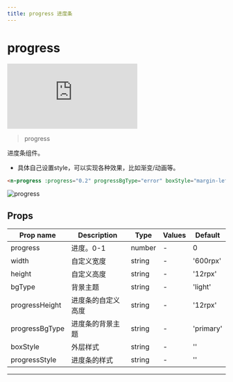 ```yaml
---
title: progress 进度条
---
```


# progress

<div class="demo-box">
	<iframe scrolling="auto" frameborder="0" src="http://www.redou.vip/npro/#/pages/display/progress" class="demo-box-iframe"></iframe>
</div>

> progress

进度条组件。

- 具体自己设置style，可以实现各种效果，比如渐变/动画等。

```html
<n-progress :progress="0.2" progressBgType="error" boxStyle="margin-left:75rpx;"></n-progress>
```

![progress](/img/coms/progress.jpg)

## Props

| Prop name      | Description        | Type   | Values | Default   |
| -------------- | ------------------ | ------ | ------ | --------- |
| progress       | 进度。0-1        | number | -      | 0         |
| width          | 自定义宽度         | string | -      | '600rpx'  |
| height         | 自定义高度         | string | -      | '12rpx'   |
| bgType         | 背景主题           | string | -      | 'light'   |
| progressHeight | 进度条的自定义高度 | string | -      | '12rpx'   |
| progressBgType | 进度条的背景主题   | string | -      | 'primary' |
| boxStyle       | 外层样式           | string | -      | ''        |
| progressStyle  | 进度条的样式       | string | -      | ''        |

---
